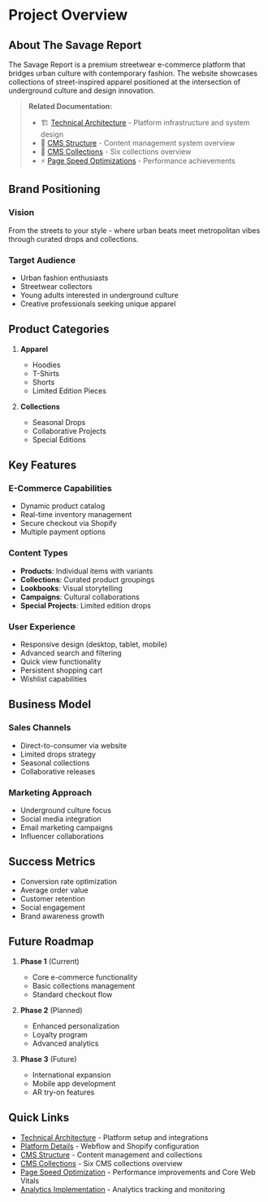 # Project Overview

## About The Savage Report

The Savage Report is a premium streetwear e-commerce platform that bridges urban culture with contemporary fashion. The website showcases collections of street-inspired apparel positioned at the intersection of underground culture and design innovation.

> **Related Documentation:**
> - 🏗️ [Technical Architecture](./02-technical-architecture.md) - Platform infrastructure and system design
> - 📁 [CMS Structure](./04-cms-structure.md) - Content management system overview
> - 📁 [CMS Collections](./05-seo-implementation.md) - Six collections overview
> - ⚡ [Page Speed Optimizations](./06-page-speed-optimization.md) - Performance achievements

## Brand Positioning

### Vision
From the streets to your style - where urban beats meet metropolitan vibes through curated drops and collections.

### Target Audience
- Urban fashion enthusiasts
- Streetwear collectors  
- Young adults interested in underground culture
- Creative professionals seeking unique apparel

## Product Categories

1. **Apparel**
   - Hoodies
   - T-Shirts
   - Shorts
   - Limited Edition Pieces

2. **Collections**
   - Seasonal Drops
   - Collaborative Projects
   - Special Editions

## Key Features

### E-Commerce Capabilities
- Dynamic product catalog
- Real-time inventory management
- Secure checkout via Shopify
- Multiple payment options

### Content Types
- **Products**: Individual items with variants
- **Collections**: Curated product groupings
- **Lookbooks**: Visual storytelling
- **Campaigns**: Cultural collaborations
- **Special Projects**: Limited edition drops

### User Experience
- Responsive design (desktop, tablet, mobile)
- Advanced search and filtering
- Quick view functionality
- Persistent shopping cart
- Wishlist capabilities

## Business Model

### Sales Channels
- Direct-to-consumer via website
- Limited drops strategy
- Seasonal collections
- Collaborative releases

### Marketing Approach
- Underground culture focus
- Social media integration
- Email marketing campaigns
- Influencer collaborations

## Success Metrics

- Conversion rate optimization
- Average order value
- Customer retention
- Social engagement
- Brand awareness growth

## Future Roadmap

1. **Phase 1** (Current)
   - Core e-commerce functionality
   - Basic collections management
   - Standard checkout flow

2. **Phase 2** (Planned)
   - Enhanced personalization
   - Loyalty program
   - Advanced analytics

3. **Phase 3** (Future)
   - International expansion
   - Mobile app development
   - AR try-on features

## Quick Links
- [Technical Architecture](./02-technical-architecture.md) - Platform setup and integrations
- [Platform Details](./03-platform-details.md) - Webflow and Shopify configuration
- [CMS Structure](./04-cms-structure.md) - Content management and collections
- [CMS Collections](./05-seo-implementation.md) - Six CMS collections overview
- [Page Speed Optimization](./06-page-speed-optimization.md) - Performance improvements and Core Web Vitals
- [Analytics Implementation](./07-analytics-implementation.md) - Analytics tracking and monitoring